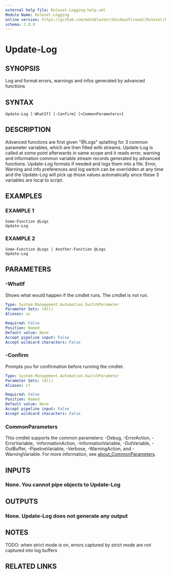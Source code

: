 ```yaml
---
external help file: Ruleset.Logging-help.xml
Module Name: Ruleset.Logging
online version: https://github.com/metablaster/WindowsFirewallRuleset/blob/master/Modules/Ruleset.Logging/Help/en-US/Update-Log.md
schema: 2.0.0
---
```


# Update-Log

## SYNOPSIS

Log and format errors, warnings and infos generated by advanced functions

## SYNTAX

```none
Update-Log [-WhatIf] [-Confirm] [<CommonParameters>]
```

## DESCRIPTION

Advanced functions are first given "@Logs" splatting for 3 common parameter variables,
which are then filled with streams.
Update-Log is called at some point afterwards in same scope and it reads error,
warning and information common variable stream records generated by advanced functions.
Update-Log formats if needed and logs them into a file.
Error, Warning and info preferences and log switch can be overridden at any time
and the Update-Log will pick up
those values automatically since these 3 variables are local to script.

## EXAMPLES

### EXAMPLE 1

```none
Some-Function @Logs
Update-Log
```

### EXAMPLE 2

```none
Some-Function @Logs | Another-Function @Logs
Update-Log
```

## PARAMETERS

### -WhatIf

Shows what would happen if the cmdlet runs.
The cmdlet is not run.

```yaml
Type: System.Management.Automation.SwitchParameter
Parameter Sets: (All)
Aliases: wi

Required: False
Position: Named
Default value: None
Accept pipeline input: False
Accept wildcard characters: False
```

### -Confirm

Prompts you for confirmation before running the cmdlet.

```yaml
Type: System.Management.Automation.SwitchParameter
Parameter Sets: (All)
Aliases: cf

Required: False
Position: Named
Default value: None
Accept pipeline input: False
Accept wildcard characters: False
```

### CommonParameters

This cmdlet supports the common parameters: -Debug, -ErrorAction, -ErrorVariable, -InformationAction, -InformationVariable, -OutVariable, -OutBuffer, -PipelineVariable, -Verbose, -WarningAction, and -WarningVariable. For more information, see [about_CommonParameters](http://go.microsoft.com/fwlink/?LinkID=113216).

## INPUTS

### None. You cannot pipe objects to Update-Log

## OUTPUTS

### None. Update-Log does not generate any output

## NOTES

TODO: when strict mode is on, errors captured by strict mode are not captured into log buffers

## RELATED LINKS

